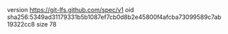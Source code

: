version https://git-lfs.github.com/spec/v1
oid sha256:5349ad31179331b5b1087ef7cb0d8b2e45800f4afcba73099589c7ab19322cc8
size 78

